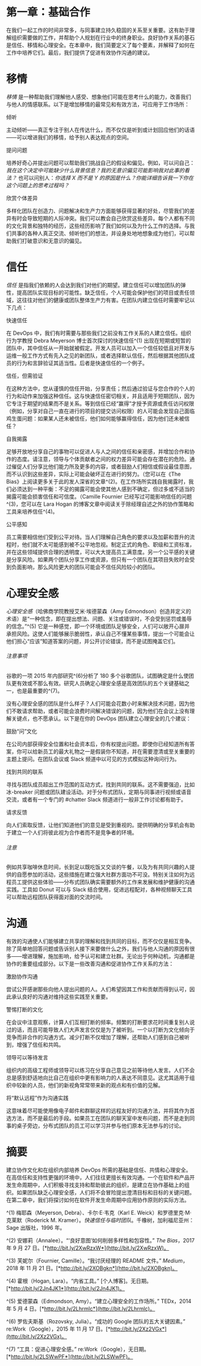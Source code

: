 # 第一章：基础合作

在我们一起工作的时间非常多，与同事建立持久稳固的关系至关重要。这有助于理解组织需要做的工作，并帮助个人规划在行业中的终身职业。良好协作关系的基石是信任、移情和心理安全。在本章中，我们简要定义了每个要素，并解释了如何在工作中培养它们。最后，我们提供了促进有效协作沟通的建议。

# 移情

*移情* 是一种帮助我们理解他人感受、想象他们可能在思考什么的能力，改善我们与他人的情感联系。以下是增加移情的最常见和有效方法，可应用于工作场所：

倾听

主动倾听——真正专注于别人在传达什么，而不仅仅是听到或计划回应他们的话语——可以增进我们的移情，给予别人表达观点的空间。

提问问题

培养好奇心并提出问题可以帮助我们挑战自己的假设和偏见。例如，可以问自己：*我在这个决定中可能缺少什么背景信息？我的无意识偏见可能影响我对此事的看法？* 也可以问别人：*你选择 X 而不是 Y 的原因是什么？你能详细告诉我一下你在这个问题上的思考过程吗？*

欣赏个体差异

多样化团队在创造力、问题解决和生产力方面能够获得显著的好处，尽管我们的差异有时会导致短期的人际冲突。我们可以教会自己欣赏这些差异。每个人都有不同的文化背景和独特的经历，这些经历影响了我们如何以及为什么工作的选择。与我们共事的各种人真正交流、倾听他们的想法，并设身处地地想象成为他们，可以帮助我们打破意识和无意识的偏见。

# 信任

*信任* 是指我们依赖的人会达到我们对他们的期望。建立信任可以增加团队的弹性，提高团队实现目标的可能性。缺乏信任，个人可能会保护他们的项目或责任领域，这往往对他们的健康或团队整体生产力有害。在团队内建立信任时需要牢记以下几点：

快速信任

在 DevOps 中，我们有时需要与那些我们之前没有工作关系的人建立信任。组织行为学教授 Debra Meyerson 博士首次探讨的快速信任^(1) 出现在短期或短暂的团队中，其中信任从一开始就被假定。开发人员可以加入一个信任较低且对开发与运维一般工作方式有先入之见的新团队，或者选择默认信任，然后根据其他团队成员的行为和言辞验证其适当性。后者是快速信任的一个例子。

信任，但需验证

在这种方法中，您从谨慎的信任开始，分享责任；然后通过验证与您合作的个人的行为和动作来加强这种信任。这与快速信任密切相关，并且适用于短期团队，因为它专注于期望的结果而不是关系。等到信任已经“赢得”才授予资源或责任访问权限（例如，分享对自己一直在进行的项目的提交访问权限）的人可能会发现自己面临鸡生蛋问题：如果某人还未被信任，他们如何能够赢得信任，因为他们还未被信任？

自我揭露

足够开放地分享自己的事物可以促进人与人之间的信任和亲密感，并增加合作和协作的态度。请注意，领导与个体贡献者之间的权力差异可能会存在潜在的危险。通过催促人们分享比他们能力所及更多的内容，或者鼓励人们相信或假设最佳意图，而不认识到这些差异，实际上可能会破坏正在进行的努力。（您可以在《The Bias》上阅读更多关于此的发人深省的文章^(2)。在工作场所实践自我揭露时，我们必须达到一种平衡：不足的揭露可能会使其他人感到不确定，但过多或不适当的揭露可能会损害信任和可信度。（Camille Fournier 已经写过可能影响信任的问题^(3)，您可以在 Lara Hogan 的博客文章中阅读关于除经理自述之外的协作策略和工具来培养信任^(4)。

公平感知

员工需要相信他们受到公平对待。当人们理解自己角色的要求以及加薪和晋升的流程时，他们就不太可能感到被不公平地忽视。制定正式的角色、职级和工资标准，并在这些领域提供合理的透明度，可以大大提高员工满意度。另一个公平感的关键是分享风险。如果两个团队分享工作或资源，但只有一个团队在其项目失败时会受到负面影响，那么风险更大的团队可能会不信任风险较小的团队。

# 心理安全感

*心理安全感*（哈佛商学院教授艾米·埃德蒙森（Amy Edmondson）创造并定义的术语）是“一种信念，即在提出想法、问题、关注或错误时，不会受到惩罚或羞辱的信念。”^(5) 它是一种感觉，即一个环境或团队足够安全，人们可以敞开心扉并承担风险。这使人们能够展示脆弱性，承认自己不懂某些事情，提出一个可能会让他们担心“应该”知道答案的问题，并公开讨论错误，而不是试图掩盖它们。

###### 注意事项

谷歌的一项 2015 年内部研究^(6)分析了 180 多个谷歌团队，试图确定是什么使团队更有效或不那么有效。研究人员确定心理安全感是高效团队的五个关键基础之一，也是最重要的^(7)。

没有心理安全感的团队是什么样子？人们可能会花数小时来解决技术问题，因为他们不敢请求帮助，或者可能会浪费时间解决错误的问题，因为他们在会议上没有理解关键点，也不愿承认。以下是在你的 DevOps 团队建立心理安全的几个建议：

鼓励“问”文化

在公司内部获得安全位置和社会资本后，你有权提出问题。即使你已经知道所有答案，你可以给新员工的最大礼物之一是假装你不知道，并在需要澄清或至关重要的主题上提问。在团队会议或 Slack 频道中以可见的方式模拟这种询问行为。

找到共同的联系

寻找与团队成员超出工作范围的互动方式，找到共同的联系。这不需要强迫，比如冰-breaker 问题或团队建设活动。对于分布式团队，定期与同事进行视频或语音交流，或者有一个专门的 #chatter Slack 频道进行一般非工作讨论都有助于。

请求反馈

向人们索取反馈，让他们知道他们的意见是受到重视的。提供明确的分享机会有助于建立一个人们将彼此视为合作者而不是竞争者的环境。

###### 注意

例如共享咖啡休息时间，长到足以既吃饭又交谈的午餐，以及为有共同兴趣的人提供的自愿参加的活动，这些措施在建立强大社群方面功不可没。特别关注如何为远程员工提供这些体验——分布式团队确实需要额外的工作来发展和维护健康的沟通实践。工具如 Donut 可以与 Slack 结合使用，促进远程配对，各种视频聊天工具可以帮助远程团队获得面对面的交流时间。

# 沟通

有效的沟通使人们能够建立共享的理解和找到共同的目标，而不仅仅是相互竞争。除了简单地回答问题或告诉别人接下来要做什么之外，我们与他人沟通的原因有很多——增进理解，施加影响，给予认可和建立社群。无论出于何种动机，沟通都是协作的重要组成部分。以下是一些改善沟通和促进协作工作关系的方法：

激励协作沟通

尝试公开感谢那些向他人提出问题的人。人们希望因其工作和贡献而得到认可，因此承认良好的沟通对维持这些实践至关重要。

警惕打断的文化

在会议中注意观察，计算人们互相打断的频率。频繁的打断要求花时间重复别人说过的话，而且可能导致人们大声发言仅仅是为了被听到。一个以打断为文化倾向于竞争而非合作的沟通方式。减少打断不仅增加了理解，还帮助人们感到自己被听到，增强了信任和共鸣。

领导可以等待发言

组织内的高级工程师或领导可以练习在分享自己意见之前等待他人发言。人们不会总是感到舒适地向比自己在组织中更有影响力的人表达不同意见。这尤其适用于组织中较新的人员，他们的新视角常常带来新的观点和有价值的见解。

将“默认远程”作为沟通实践

这意味着尽可能使用像电子邮件和群聊这样的远程友好的沟通方法，并将其作为首选方法，而不是最后的手段。如果员工在团队的聊天室中发布问题，而不是走到同事的桌子旁边，分布式团队的员工可以学习并参与他们原本无法参与的讨论。

# 摘要

建立协作文化和在组织内部培养 DevOps 所需的基础是信任、共情和心理安全。在高信任和支持性更强的环境中，人们往往更擅长有效沟通。一个在软件和产品开发生命周期中，人们积极寻找支持和帮助彼此的组织，是建立在协作基础上的组织。如果团队缺乏心理安全感，人们将不会冒险提出澄清目标和目标的关键问题。在第二章中，我们将探讨如何在软件开发生命周期中应用协作原则的实际方法。

^(1) 梅耶森（Meyerson, Debra）、卡尔·E·韦克（Karl E. Weick）和罗德里克·M·克莱默（Roderick M. Kramer）。*快速信任与临时团队*。千橡树，加利福尼亚州：Sage 出版社，1996 年。

^(2) 安娜莉（Annalee）。“‘良好意图’如何削弱多样性和包容性。” *The Bias*，2017 年 9 月 27 日。[*http://bit.ly/2XwRzxW*](http://bit.ly/2XwRzxW)。

^(3) 芙妮尔（Fournier, Camille）。“我讨厌经理的 README 文件。” *Medium*，2018 年 11 月 21 日。[*http://bit.ly/2XOBgkn*](http://bit.ly/2XOBgkn)。

^(4) 霍根（Hogan, Lara）。“内省工具。” [个人博客]。无日期。[*http://bit.ly/2Jn4JK1*](http://bit.ly/2Jn4JK1)。

^(5) 爱德蒙森（Edmondson, Amy）。“建立心理安全的工作场所。” TEDx，2014 年 5 月 4 日。[*http://bit.ly/2Lhrmlc*](http://bit.ly/2Lhrmlc)。

^(6) 罗佐夫斯基（Rozovsky, Julia）。“成功的 Google 团队的五大关键因素。” re:Work（Google），2015 年 11 月 17 日。[*http://bit.ly/2Xz2VGx*](http://bit.ly/2Xz2VGx)。

^(7) “工具：促进心理安全感。” re:Work（Google），无日期。[*http://bit.ly/2LSWwPF*](http://bit.ly/2LSWwPF)。
